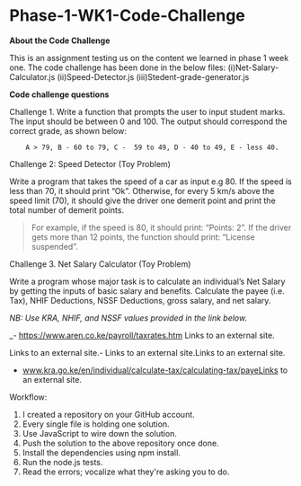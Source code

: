 # Phase-1-WK1-Code-Challenge

**About the Code Challenge**

This is an assignment testing us on the content we learned in phase 1 week one.
The code challenge has been done in the below files:
    (i)Net-Salary-Calculator.js
    (ii)Speed-Detector.js
    (iii)Stedent-grade-generator.js


**Code challenge questions**

Challenge 1.
Write a function that prompts the user to input student marks. The input should be between 0 and 100. The output should correspond the correct grade, as shown below: 


        A > 79, B - 60 to 79, C -  59 to 49, D - 40 to 49, E - less 40.


Challenge 2: 
Speed Detector (Toy Problem)

Write a program that takes the speed of a car as input e.g 80. If the speed is less than 70, it should print “Ok”. Otherwise, for every 5 km/s above the speed limit (70), it should give the driver one demerit point and print the total number of demerit points.

   > For example, if the speed is 80, it should print: “Points: 2”. If the driver gets more than 12 points, the function should print: “License suspended”.

Challenge 3.
Net Salary Calculator (Toy Problem)

Write a program whose major task is to calculate an individual’s Net Salary by getting the inputs of basic salary and benefits. Calculate the payee (i.e. Tax), NHIF Deductions, NSSF Deductions, gross salary, and net salary. 

_NB: Use KRA, NHIF, and NSSF values provided in the link below._

_- https://www.aren.co.ke/payroll/taxrates.htm Links to an external site.

Links to an external site.-  Links to an external site.Links to an external site.

- www.kra.go.ke/en/individual/calculate-tax/calculating-tax/payeLinks to an external site.




Workflow:

1. I created a repository on your GitHub account. 
2. Every single file is holding one solution.
3. Use JavaScript to wire down the solution.
4. Push the solution to the above repository once done.
5. Install the dependencies using npm install.
6. Run the node.js tests.
7. Read the errors; vocalize what they're asking you to do.

